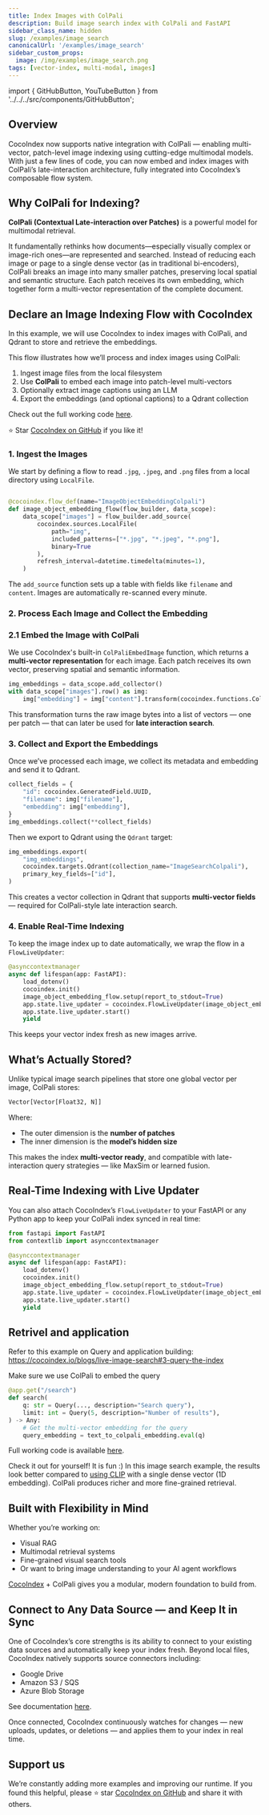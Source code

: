 ```yaml
---
title: Index Images with ColPali
description: Build image search index with ColPali and FastAPI
sidebar_class_name: hidden
slug: /examples/image_search
canonicalUrl: '/examples/image_search'
sidebar_custom_props:
  image: /img/examples/image_search.png
tags: [vector-index, multi-modal, images]
---
```


import { GitHubButton, YouTubeButton } from '../../../src/components/GitHubButton';

<GitHubButton url="https://github.com/cocoindex-io/cocoindex/tree/main/examples/image_search"/>

## Overview

CocoIndex now supports native integration with ColPali — enabling multi-vector, patch-level image indexing using cutting-edge multimodal models. With just a few lines of code, you can now embed and index images with ColPali’s late-interaction architecture, fully integrated into CocoIndex’s composable flow system.


## Why ColPali for Indexing?

**ColPali (Contextual Late-interaction over Patches)** is a powerful model for multimodal retrieval.

It fundamentally rethinks how documents—especially visually complex or image-rich ones—are represented and searched. Instead of reducing each image or page to a single dense vector (as in traditional bi-encoders), ColPali breaks an image into many smaller patches, preserving local spatial and semantic structure. Each patch receives its own embedding, which together form a multi-vector representation of the complete document.


## Declare an Image Indexing Flow with CocoIndex


In this example, we will use CocoIndex to index images with ColPali, and Qdrant to store and retrieve the embeddings.


This flow illustrates how we’ll process and index images using ColPali:

1. Ingest image files from the local filesystem
2. Use **ColPali** to embed each image into patch-level multi-vectors
3. Optionally extract image captions using an LLM
4. Export the embeddings (and optional captions) to a Qdrant collection

Check out the full working code [here](https://github.com/cocoindex-io/cocoindex/blob/main/examples/image_search/colpali_main.py).

:star: Star [CocoIndex on GitHub](https://github.com/cocoindex-io/cocoindex) if you like it!


### 1. Ingest the Images

We start by defining a flow to read `.jpg`, `.jpeg`, and `.png` files from a local directory using `LocalFile`.

```python

@cocoindex.flow_def(name="ImageObjectEmbeddingColpali")
def image_object_embedding_flow(flow_builder, data_scope):
    data_scope["images"] = flow_builder.add_source(
        cocoindex.sources.LocalFile(
            path="img",
            included_patterns=["*.jpg", "*.jpeg", "*.png"],
            binary=True
        ),
        refresh_interval=datetime.timedelta(minutes=1),
    )

```

The `add_source` function sets up a table with fields like `filename` and `content`. Images are automatically re-scanned every minute.


### 2. Process Each Image and Collect the Embedding

### 2.1 Embed the Image with ColPali

We use CocoIndex's built-in `ColPaliEmbedImage` function, which returns a **multi-vector representation** for each image. Each patch receives its own vector, preserving spatial and semantic information.

```python
img_embeddings = data_scope.add_collector()
with data_scope["images"].row() as img:
    img["embedding"] = img["content"].transform(cocoindex.functions.ColPaliEmbedImage(model="vidore/colpali-v1.2"))
```

This transformation turns the raw image bytes into a list of vectors — one per patch — that can later be used for **late interaction search**.


### 3. Collect and Export the Embeddings

Once we’ve processed each image, we collect its metadata and embedding and send it to Qdrant.

```python
collect_fields = {
    "id": cocoindex.GeneratedField.UUID,
    "filename": img["filename"],
    "embedding": img["embedding"],
}
img_embeddings.collect(**collect_fields)
```

Then we export to Qdrant using the `Qdrant` target:

```python
img_embeddings.export(
    "img_embeddings",
    cocoindex.targets.Qdrant(collection_name="ImageSearchColpali"),
    primary_key_fields=["id"],
)
```

This creates a vector collection in Qdrant that supports **multi-vector fields** — required for ColPali-style late interaction search.


### 4. Enable Real-Time Indexing

To keep the image index up to date automatically, we wrap the flow in a `FlowLiveUpdater`:

```python
@asynccontextmanager
async def lifespan(app: FastAPI):
    load_dotenv()
    cocoindex.init()
    image_object_embedding_flow.setup(report_to_stdout=True)
    app.state.live_updater = cocoindex.FlowLiveUpdater(image_object_embedding_flow)
    app.state.live_updater.start()
    yield
```

This keeps your vector index fresh as new images arrive.


## What’s Actually Stored?

Unlike typical image search pipelines that store one global vector per image, ColPali stores:

```python
Vector[Vector[Float32, N]]
```

Where:

- The outer dimension is the **number of patches**
- The inner dimension is the **model’s hidden size**

This makes the index **multi-vector ready**, and compatible with late-interaction query strategies — like MaxSim or learned fusion.


## Real-Time Indexing with Live Updater

You can also attach CocoIndex’s `FlowLiveUpdater` to your FastAPI or any Python app to keep your ColPali index synced in real time:

```python
from fastapi import FastAPI
from contextlib import asynccontextmanager

@asynccontextmanager
async def lifespan(app: FastAPI):
    load_dotenv()
    cocoindex.init()
    image_object_embedding_flow.setup(report_to_stdout=True)
    app.state.live_updater = cocoindex.FlowLiveUpdater(image_object_embedding_flow)
    app.state.live_updater.start()
    yield

```

## Retrivel and application

Refer to this example on Query and application building:
https://cocoindex.io/blogs/live-image-search#3-query-the-index

Make sure we use ColPali to embed the query

```python
@app.get("/search")
def search(
    q: str = Query(..., description="Search query"),
    limit: int = Query(5, description="Number of results"),
) -> Any:
    # Get the multi-vector embedding for the query
    query_embedding = text_to_colpali_embedding.eval(q)

```

Full working code is available [here](https://github.com/cocoindex-io/cocoindex/blob/main/examples/image_search/colpali_main.py).

Check it out for yourself! It is fun :) In this image search example, the results look better compared to [using CLIP](http://localhost:3000/blogs/live-image-search) with a single dense vector (1D embedding).
ColPali produces richer and more fine-grained retrieval.


## Built with Flexibility in Mind

Whether you’re working on:

- Visual RAG
- Multimodal retrieval systems
- Fine-grained visual search tools
- Or want to bring image understanding to your AI agent workflows

[CocoIndex](https://github.com/cocoindex-io/cocoindex) + ColPali gives you a modular, modern foundation to build from.

## Connect to Any Data Source — and Keep It in Sync

One of CocoIndex’s core strengths is its ability to connect to your existing data sources and automatically keep your index fresh.
Beyond local files, CocoIndex natively supports source connectors including:

- Google Drive
- Amazon S3 / SQS
- Azure Blob Storage

See documentation [here](https://cocoindex.io/docs/ops/sources).

Once connected, CocoIndex continuously watches for changes — new uploads, updates, or deletions — and applies them to your index in real time.

## Support us

We’re constantly adding more examples and improving our runtime.
If you found this helpful, please ⭐ star [CocoIndex on GitHub](https://github.com/cocoindex-io/cocoindex) and share it with others.